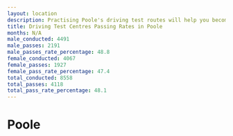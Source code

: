 ```yaml
---
layout: location
description: Practising Poole's driving test routes will help you become more confident in your gear-changing abilities.
title: Driving Test Centres Passing Rates in Poole
months: N/A
male_conducted: 4491
male_passes: 2191
male_passes_rate_percentage: 48.8
female_conducted: 4067
female_passes: 1927
female_pass_rate_percentage: 47.4
total_conducted: 8558
total_passes: 4118
total_pass_rate_percentage: 48.1
---
```


# Poole
